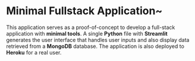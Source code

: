 # Minimal Fullstack Application~

This application serves as a proof-of-concept to develop a full-stack application with **minimal tools**. A single **Python** file with **Streamlit** generates the user interface that handles user inputs and also display data retrieved from a **MongoDB** database. The application is also deployed to **Heroku** for a real user.
